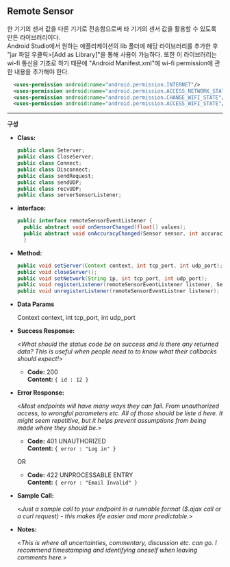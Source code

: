 **Remote Sensor**
----
  한 기기의 센서 값을 다른 기기로 전송함으로써 타 기기의 센서 값을 활용할 수 있도록 만든 라이브러리이다.   
  Android Studio에서 원하는 애플리케이션의 lib 폴더에 해당 라이브러리를 추가한 후 "jar 파일 우클릭>[Add as Library]"을 통해 사용이 가능하다. 또한 이 라이브러리는 wi-fi 통신을 기초로 하기 때문에 "Android Manifest.xml"에 wi-fi permission에 관한 내용을 추가해야 한다.
~~~ xml
  <uses-permission android:name="android.permission.INTERNET"/>
  <uses-permission android:name="android.permission.ACCESS_NETWORK_STATE"/>
  <uses-permission android:name="android.permission.CHANGE_WIFI_STATE"/>
  <uses-permission android:name="android.permission.ACCESS_WIFI_STATE"/>
~~~ 
----
**구성**
* **Class:**
  ~~~ java
  public class Seterver;
  public class CloseServer;   
  public class Connect;   
  public class Disconnect;
  public class sendRequest;
  public class sendUDP;
  public class recvUDP;
  public class serverSensorListener;
  ~~~

* **interface:**
  ~~~ java
  public interface remoteSensorEventListener {
    public abstract void onSensorChanged(float[] values);
    public abstract void onAccuracyChanged(Sensor sensor, int accuracy);
    }
  ~~~


* **Method:**
  ~~~ java
  public void setServer(Context context, int tcp_port, int udp_port);   
  public void closeServer();   
  public void setNetwork(String ip, int tcp_port, int udp_port);   
  public void registerListener(remoteSensorEventListener listener, Sensor sensor, int samplingPeriodUs);
  public void unregisterListener(remoteSensorEventListner listener);
  ~~~

* **Data Params**

  Context context, int tcp_port, int udp_port

* **Success Response:**
  
  <_What should the status code be on success and is there any returned data? This is useful when people need to to know what their callbacks should expect!_>

  * **Code:** 200 <br />
    **Content:** `{ id : 12 }`
 
* **Error Response:**

  <_Most endpoints will have many ways they can fail. From unauthorized access, to wrongful parameters etc. All of those should be liste d here. It might seem repetitive, but it helps prevent assumptions from being made where they should be._>

  * **Code:** 401 UNAUTHORIZED <br />
    **Content:** `{ error : "Log in" }`

  OR

  * **Code:** 422 UNPROCESSABLE ENTRY <br />
    **Content:** `{ error : "Email Invalid" }`

* **Sample Call:**

  <_Just a sample call to your endpoint in a runnable format ($.ajax call or a curl request) - this makes life easier and more predictable._> 

* **Notes:**

  <_This is where all uncertainties, commentary, discussion etc. can go. I recommend timestamping and identifying oneself when leaving comments here._> 
